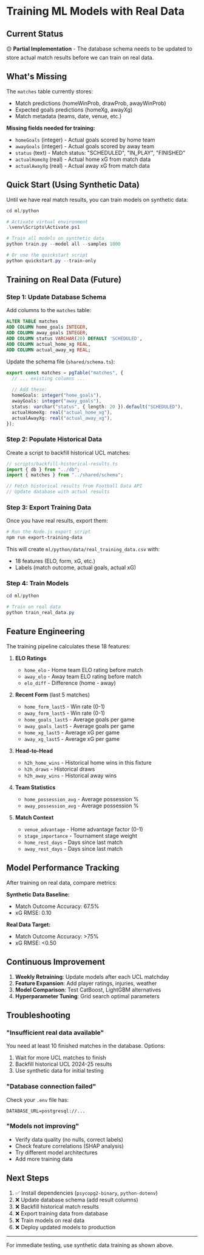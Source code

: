 # Training ML Models with Real Data

## Current Status

🟡 **Partial Implementation** - The database schema needs to be updated to store actual match results before we can train on real data.

## What's Missing

The `matches` table currently stores:
- Match predictions (homeWinProb, drawProb, awayWinProb)
- Expected goals predictions (homeXg, awayXg)
- Match metadata (teams, date, venue, etc.)

**Missing fields needed for training:**
- `homeGoals` (integer) - Actual goals scored by home team
- `awayGoals` (integer) - Actual goals scored by away team  
- `status` (text) - Match status: "SCHEDULED", "IN_PLAY", "FINISHED"
- `actualHomeXg` (real) - Actual home xG from match data
- `actualAwayXg` (real) - Actual away xG from match data

## Quick Start (Using Synthetic Data)

Until we have real match results, you can train models on synthetic data:

```powershell
cd ml/python

# Activate virtual environment
.\venv\Scripts\Activate.ps1

# Train all models on synthetic data
python train.py --model all --samples 1000

# Or use the quickstart script
python quickstart.py --train-only
```

## Training on Real Data (Future)

### Step 1: Update Database Schema

Add columns to the `matches` table:

```sql
ALTER TABLE matches
ADD COLUMN home_goals INTEGER,
ADD COLUMN away_goals INTEGER,
ADD COLUMN status VARCHAR(20) DEFAULT 'SCHEDULED',
ADD COLUMN actual_home_xg REAL,
ADD COLUMN actual_away_xg REAL;
```

Update the schema file (`shared/schema.ts`):

```typescript
export const matches = pgTable("matches", {
  // ... existing columns ...
  
  // Add these:
  homeGoals: integer("home_goals"),
  awayGoals: integer("away_goals"),
  status: varchar("status", { length: 20 }).default("SCHEDULED"),
  actualHomeXg: real("actual_home_xg"),
  actualAwayXg: real("actual_away_xg"),
});
```

### Step 2: Populate Historical Data

Create a script to backfill historical UCL matches:

```typescript
// scripts/backfill-historical-results.ts
import { db } from "../db";
import { matches } from "../shared/schema";

// Fetch historical results from Football Data API
// Update database with actual results
```

### Step 3: Export Training Data

Once you have real results, export them:

```powershell
# Run the Node.js export script
npm run export-training-data
```

This will create `ml/python/data/real_training_data.csv` with:
- 18 features (ELO, form, xG, etc.)
- Labels (match outcome, actual goals, actual xG)

### Step 4: Train Models

```powershell
cd ml/python

# Train on real data
python train_real_data.py
```

## Feature Engineering

The training pipeline calculates these 18 features:

1. **ELO Ratings**
   - `home_elo` - Home team ELO rating before match
   - `away_elo` - Away team ELO rating before match
   - `elo_diff` - Difference (home - away)

2. **Recent Form** (last 5 matches)
   - `home_form_last5` - Win rate (0-1)
   - `away_form_last5` - Win rate (0-1)
   - `home_goals_last5` - Average goals per game
   - `away_goals_last5` - Average goals per game
   - `home_xg_last5` - Average xG per game
   - `away_xg_last5` - Average xG per game

3. **Head-to-Head**
   - `h2h_home_wins` - Historical home wins in this fixture
   - `h2h_draws` - Historical draws
   - `h2h_away_wins` - Historical away wins

4. **Team Statistics**
   - `home_possession_avg` - Average possession %
   - `away_possession_avg` - Average possession %

5. **Match Context**
   - `venue_advantage` - Home advantage factor (0-1)
   - `stage_importance` - Tournament stage weight
   - `home_rest_days` - Days since last match
   - `away_rest_days` - Days since last match

## Model Performance Tracking

After training on real data, compare metrics:

**Synthetic Data Baseline:**
- Match Outcome Accuracy: 67.5%
- xG RMSE: 0.10

**Real Data Target:**
- Match Outcome Accuracy: >75%
- xG RMSE: <0.50

## Continuous Improvement

1. **Weekly Retraining**: Update models after each UCL matchday
2. **Feature Expansion**: Add player ratings, injuries, weather
3. **Model Comparison**: Test CatBoost, LightGBM alternatives
4. **Hyperparameter Tuning**: Grid search optimal parameters

## Troubleshooting

### "Insufficient real data available"

You need at least 10 finished matches in the database. Options:
1. Wait for more UCL matches to finish
2. Backfill historical UCL 2024-25 results
3. Use synthetic data for initial testing

### "Database connection failed"

Check your `.env` file has:
```
DATABASE_URL=postgresql://...
```

### "Models not improving"

- Verify data quality (no nulls, correct labels)
- Check feature correlations (SHAP analysis)
- Try different model architectures
- Add more training data

## Next Steps

1. ✅ Install dependencies (`psycopg2-binary`, `python-dotenv`)
2. ❌ Update database schema (add result columns)
3. ❌ Backfill historical match results
4. ❌ Export training data from database
5. ❌ Train models on real data
6. ❌ Deploy updated models to production

---

For immediate testing, use synthetic data training as shown above.
